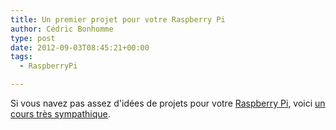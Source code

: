 ```yaml
---
title: Un premier projet pour votre Raspberry Pi
author: Cédric Bonhomme
type: post
date: 2012-09-03T08:45:21+00:00
tags:
  - RaspberryPi

---
```

Si vous navez pas assez d'idées de projets pour votre [Raspberry Pi][1],
voici [un cours très sympathique][2].

 [1]: http://www.raspberrypi.org/
 [2]: http://www.cl.cam.ac.uk/freshers/raspberrypi/tutorials/os/
